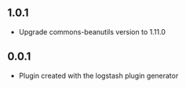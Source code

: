 
## 1.0.1
- Upgrade commons-beanutils version to 1.11.0

## 0.0.1
  - Plugin created with the logstash plugin generator